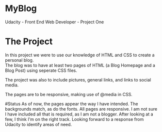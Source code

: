 # MyBlog
Udacity - Front End Web Developer - Project One

# The Project
In this project we were to use our knowledge of HTML and CSS to create a personal blog.  
The blog was to have at least two pages of HTML (a Blog Homepage and a Blog Post) using seperate CSS files.

The project was also to include pictures, general links, and links to social media.

The pages are to be responsive, making use of @media in CSS.

#Status
As of now, the pages appear the way I have intended.  The backgrounds match, as do the fonts. All pages are responsive.
I am not sure I have included all that is required, as I am not a blogger.  After looking at a few, I think I'm on the right
track.  Looking forward to a response from Udacity to identify areas of need.

